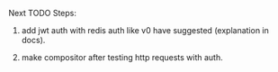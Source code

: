 Next TODO Steps:

1. add jwt auth with redis auth like v0 have suggested (explanation in docs).

2. make compositor after testing http requests with auth.
